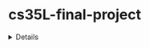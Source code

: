 # cs35L-final-project

<basic description and overview of app>

<details about unique features>
  
<who did what>
  
<backend functionality>

